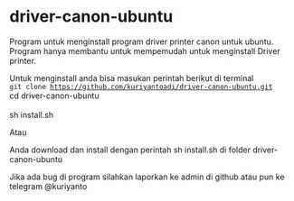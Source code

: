 # driver-canon-ubuntu
Program untuk menginstall program driver printer canon untuk ubuntu. Program hanya membantu untuk mempemudah untuk menginstall Driver printer.

Untuk menginstall anda bisa masukan perintah berikut di terminal<br>
<code>git clone https://github.com/kuriyantoadi/driver-canon-ubuntu.git</code><br>
cd driver-canon-ubuntu<br>
</code><br>sh install.sh<br>

Atau 

Anda download dan install dengan perintah sh install.sh di folder driver-canon-ubuntu

Jika ada bug di program silahkan laporkan ke admin di github atau pun ke telegram @kuriyanto
